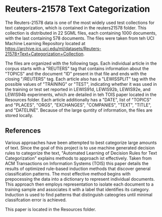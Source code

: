 # Reuters-21578 Text Categorization
The Reuters-21578 data is one of the most widely used test collections for text categorization, which is contained in the reuters21578 folder. This collection is distributed in 22 SGML files, each containing 1000 documents, with the last containing 578 documents. The files were taken from teh UCI Machine Learning Repository located at https://archive.ics.uci.edu/ml/datasets/Reuters-21578+Text+Categorization+Collection.

The files are organized with the following tags. Each individual article in the corpus starts with a "REUTERS" tag that contains information about the "TOPICS" and the document "ID" present in that file and ends with the closing "/REUTERS" tag. Each article also has a "LEWISSPLIT" tag with the possible values of "TRAINING" or "TEST", indicating whether it was used in the training or test set reported in LEWIS91d, LEWIS92b, LEWIS92e, and LEWIS94b experiments, which are detailed in teh TOIS paper located in the Resources folder. Each article additionally has a "DATE", list of "TOPICS" and "PLACES", "ORGS", "EXCHANGES", "COMPANIES", "TEXT", "TITLE", and "DATELINE". Because of the large quntity of information, the files are stored locally.

## References
Various approaches have been attempted to best categorize large amounts of text. SInce the goal of this project is to use machine generated decision rules to categorize the text, "Automated Learning of Decision Rules for Text Categorization" explains methods to approach ist effectively. Taken from ACM Transactions on Information Systems (TOIS) this paper details the results of optimized rule-based induction methods that discover general classification patterns. The most effective method begins with prepocessing the data into a dictionary to represent individual documents. This approach then employs representation to isolate each document to a training sample and associates it with a label that identifies its category. Induction is used to find patterns that distinguish cateogries until minimal classifcation error is achieved.

This paper is located in the Resources folder.

